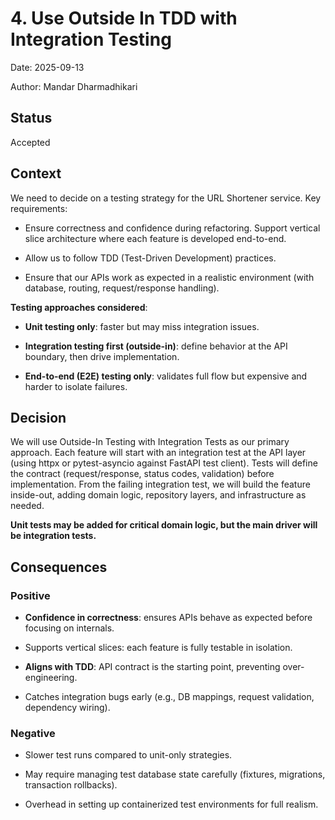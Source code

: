 # 4. Use Outside In TDD with Integration Testing

Date: 2025-09-13

Author: Mandar Dharmadhikari

## Status

Accepted

## Context

We need to decide on a testing strategy for the URL Shortener service.
Key requirements:

* Ensure correctness and confidence during refactoring.
Support vertical slice architecture where each feature is developed end-to-end.

* Allow us to follow TDD (Test-Driven Development) practices.

* Ensure that our APIs work as expected in a realistic environment (with database, routing, request/response handling).

**Testing approaches considered**:

* **Unit testing only**: faster but may miss integration issues.

* **Integration testing first (outside-in)**: define behavior at the API boundary, then drive implementation.

* **End-to-end (E2E) testing only**: validates full flow but expensive and harder to isolate failures.

## Decision

We will use Outside-In Testing with Integration Tests as our primary approach. Each feature will start with an integration test at the API layer (using httpx or pytest-asyncio against FastAPI test client). Tests will define the contract (request/response, status codes, validation) before implementation. From the failing integration test, we will build the feature inside-out, adding domain logic, repository layers, and infrastructure as needed.

**Unit tests may be added for critical domain logic, but the main driver will be integration tests.**

## Consequences

### Positive

* **Confidence in correctness**: ensures APIs behave as expected before focusing on internals.

* Supports vertical slices: each feature is fully testable in isolation.

* **Aligns with TDD**: API contract is the starting point, preventing over-engineering.

* Catches integration bugs early (e.g., DB mappings, request validation, dependency wiring).

### Negative

* Slower test runs compared to unit-only strategies.

* May require managing test database state carefully (fixtures, migrations, transaction rollbacks).

* Overhead in setting up containerized test environments for full realism.
